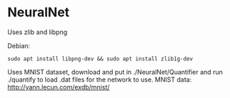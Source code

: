# NeuralNet

Uses zlib and libpng

Debian:
```
sudo apt install libpng-dev && sudo apt install zlib1g-dev
```

Uses MNIST dataset, download and put in ./NeuralNet/Quantifier and run ./quantify to load .dat files for the network to use.
MNIST data: http://yann.lecun.com/exdb/mnist/
